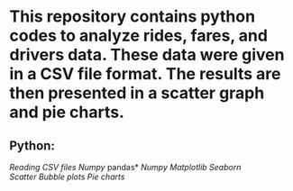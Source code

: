 # This repository contains python codes to analyze rides, fares, and drivers data.  These data were given in a CSV file format.  The results are then presented in a scatter graph and pie charts.

## Python:
*Reading CSV files*
*Numpy*
pandas*
*Numpy*
*Matplotlib*
*Seaborn*    
*Scatter Bubble plots*
*Pie charts*
